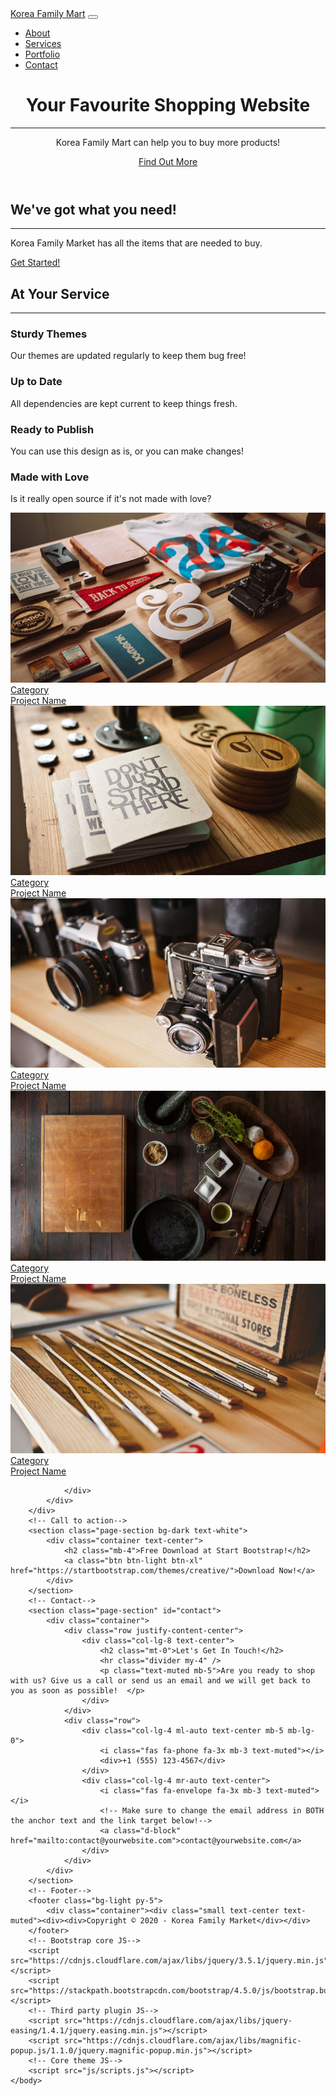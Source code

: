 
<html lang="en">
    <head>
        <meta charset="utf-8" />
        <meta name="viewport" content="width=device-width, initial-scale=1, shrink-to-fit=no" />
        <meta name="description" content="" />
        <meta name="author" content="" />
        <title>Korea Family Mart</title>
        <!-- Favicon-->
        <link rel="icon" type="image/x-icon" href="assets/img/favicon.ico" />
        <!-- Font Awesome icons (free version)-->
        <script src="https://use.fontawesome.com/releases/v5.13.0/js/all.js" crossorigin="anonymous"></script>
        <!-- Google fonts-->
        <link href="https://fonts.googleapis.com/css?family=Merriweather+Sans:400,700" rel="stylesheet" />
        <link href="https://fonts.googleapis.com/css?family=Merriweather:400,300,300italic,400italic,700,700italic" rel="stylesheet" type="text/css" />
        <!-- Third party plugin CSS-->
        <link href="https://cdnjs.cloudflare.com/ajax/libs/magnific-popup.js/1.1.0/magnific-popup.min.css" rel="stylesheet" />
        <!-- Core theme CSS (includes Bootstrap)-->
        <link href="css/styles.css" rel="stylesheet" />
    </head>
    <body id="page-top">
        <!-- Navigation-->
        <nav class="navbar navbar-expand-lg navbar-light fixed-top py-3" id="mainNav">
            <div class="container">
                <a class="navbar-brand js-scroll-trigger" href="#page-top">Korea Family Mart</a>
                <button class="navbar-toggler navbar-toggler-right" type="button" data-toggle="collapse" data-target="#navbarResponsive" aria-controls="navbarResponsive" aria-expanded="false" aria-label="Toggle navigation"><span class="navbar-toggler-icon"></span></button>
                <div class="collapse navbar-collapse" id="navbarResponsive">
                    <ul class="navbar-nav ml-auto my-2 my-lg-0">
                        <li class="nav-item"><a class="nav-link js-scroll-trigger" href="#about">About</a></li>
                        <li class="nav-item"><a class="nav-link js-scroll-trigger" href="#services">Services</a></li>
                        <li class="nav-item"><a class="nav-link js-scroll-trigger" href="#portfolio">Portfolio</a></li>
                        <li class="nav-item"><a class="nav-link js-scroll-trigger" href="#contact">Contact</a></li>
                    </ul>
                </div>
            </div>
        </nav>
        <!-- Masthead-->
        <header class="masthead">
            <div class="container h-100">
                <div class="row h-100 align-items-center justify-content-center text-center">
                    <div class="col-lg-10 align-self-end">
                        <h1 class="text-uppercase text-white font-weight-bold">Your Favourite Shopping Website</h1>
                        <hr class="divider my-4" />
                    </div>
                    <div class="col-lg-8 align-self-baseline">
                        <p class="text-white-75 font-weight-light mb-5"> Korea Family Mart can help you to buy more products!</p>
                        <a class="btn btn-primary btn-xl js-scroll-trigger" href="#about">Find Out More</a>
                    </div>
                </div>
            </div>
        </header>
        <!-- About-->
        <section class="page-section bg-primary" id="about">
            <div class="container">
                <div class="row justify-content-center">
                    <div class="col-lg-8 text-center">
                        <h2 class="text-white mt-0">We've got what you need!</h2>
                        <hr class="divider light my-4" />
                        <p class="text-white-50 mb-4">Korea Family Market has all the items that are needed to buy.</p>
                        <a class="btn btn-light btn-xl js-scroll-trigger" href="#services">Get Started!</a>
                    </div>
                </div>
            </div>
        </section>
        <!-- Services-->
        <section class="page-section" id="services">
            <div class="container">
                <h2 class="text-center mt-0">At Your Service</h2>
                <hr class="divider my-4" />
                <div class="row">
                    <div class="col-lg-3 col-md-6 text-center">
                        <div class="mt-5">
                            <i class="fas fa-4x fa-gem text-primary mb-4"></i>
                            <h3 class="h4 mb-2">Sturdy Themes</h3>
                            <p class="text-muted mb-0">Our themes are updated regularly to keep them bug free!</p>
                        </div>
                    </div>
                    <div class="col-lg-3 col-md-6 text-center">
                        <div class="mt-5">
                            <i class="fas fa-4x fa-laptop-code text-primary mb-4"></i>
                            <h3 class="h4 mb-2">Up to Date</h3>
                            <p class="text-muted mb-0">All dependencies are kept current to keep things fresh.</p>
                        </div>
                    </div>
                    <div class="col-lg-3 col-md-6 text-center">
                        <div class="mt-5">
                            <i class="fas fa-4x fa-globe text-primary mb-4"></i>
                            <h3 class="h4 mb-2">Ready to Publish</h3>
                            <p class="text-muted mb-0">You can use this design as is, or you can make changes!</p>
                        </div>
                    </div>
                    <div class="col-lg-3 col-md-6 text-center">
                        <div class="mt-5">
                            <i class="fas fa-4x fa-heart text-primary mb-4"></i>
                            <h3 class="h4 mb-2">Made with Love</h3>
                            <p class="text-muted mb-0">Is it really open source if it's not made with love?</p>
                        </div>
                    </div>
                </div>
            </div>
        </section>
        <!-- Portfolio-->
        <div id="portfolio">
            <div class="container-fluid p-0">
                <div class="row no-gutters">
                    <div class="col-lg-4 col-sm-6">
                        <a class="portfolio-box" href="assets/img/portfolio/fullsize/1.jpg">
                            <img class="img-fluid" src="assets/img/portfolio/thumbnails/1.jpg" alt="" />
                            <div class="portfolio-box-caption">
                                <div class="project-category text-white-50">Category</div>
                                <div class="project-name">Project Name</div>
                            </div>
                        </a>
                    </div>
                    <div class="col-lg-4 col-sm-6">
                        <a class="portfolio-box" href="assets/img/portfolio/fullsize/2.jpg">
                            <img class="img-fluid" src="assets/img/portfolio/thumbnails/2.jpg" alt="" />
                            <div class="portfolio-box-caption">
                                <div class="project-category text-white-50">Category</div>
                                <div class="project-name">Project Name</div>
                            </div>
                        </a>
                    </div>
                    <div class="col-lg-4 col-sm-6">
                        <a class="portfolio-box" href="assets/img/portfolio/fullsize/3.jpg">
                            <img class="img-fluid" src="assets/img/portfolio/thumbnails/3.jpg" alt="" />
                            <div class="portfolio-box-caption">
                                <div class="project-category text-white-50">Category</div>
                                <div class="project-name">Project Name</div>
                            </div>
                        </a>
                    </div>
                    <div class="col-lg-4 col-sm-6">
                        <a class="portfolio-box" href="assets/img/portfolio/fullsize/4.jpg">
                            <img class="img-fluid" src="assets/img/portfolio/thumbnails/4.jpg" alt="" />
                            <div class="portfolio-box-caption">
                                <div class="project-category text-white-50">Category</div>
                                <div class="project-name">Project Name</div>
                            </div>
                        </a>
                    </div>
                    <div class="col-lg-4 col-sm-6">
                        <a class="portfolio-box" href="assets/img/portfolio/fullsize/5.jpg">
                            <img class="img-fluid" src="assets/img/portfolio/thumbnails/5.jpg" alt="" />
                            <div class="portfolio-box-caption">
                                <div class="project-category text-white-50">Category</div>
                                <div class="project-name">Project Name</div>
                            </div>
                        </a>
                    </div>
                  
                </div>
            </div>
        </div>
        <!-- Call to action-->
        <section class="page-section bg-dark text-white">
            <div class="container text-center">
                <h2 class="mb-4">Free Download at Start Bootstrap!</h2>
                <a class="btn btn-light btn-xl" href="https://startbootstrap.com/themes/creative/">Download Now!</a>
            </div>
        </section>
        <!-- Contact-->
        <section class="page-section" id="contact">
            <div class="container">
                <div class="row justify-content-center">
                    <div class="col-lg-8 text-center">
                        <h2 class="mt-0">Let's Get In Touch!</h2>
                        <hr class="divider my-4" />
                        <p class="text-muted mb-5">Are you ready to shop with us? Give us a call or send us an email and we will get back to you as soon as possible!  </p>
                    </div>
                </div>
                <div class="row">
                    <div class="col-lg-4 ml-auto text-center mb-5 mb-lg-0">
                        <i class="fas fa-phone fa-3x mb-3 text-muted"></i>
                        <div>+1 (555) 123-4567</div>
                    </div>
                    <div class="col-lg-4 mr-auto text-center">
                        <i class="fas fa-envelope fa-3x mb-3 text-muted"></i>
                        <!-- Make sure to change the email address in BOTH the anchor text and the link target below!-->
                        <a class="d-block" href="mailto:contact@yourwebsite.com">contact@yourwebsite.com</a>
                    </div>
                </div>
            </div>
        </section>
        <!-- Footer-->
        <footer class="bg-light py-5">
            <div class="container"><div class="small text-center text-muted"><div><div>Copyright © 2020 - Korea Family Market</div></div>
        </footer>
        <!-- Bootstrap core JS-->
        <script src="https://cdnjs.cloudflare.com/ajax/libs/jquery/3.5.1/jquery.min.js"></script>
        <script src="https://stackpath.bootstrapcdn.com/bootstrap/4.5.0/js/bootstrap.bundle.min.js"></script>
        <!-- Third party plugin JS-->
        <script src="https://cdnjs.cloudflare.com/ajax/libs/jquery-easing/1.4.1/jquery.easing.min.js"></script>
        <script src="https://cdnjs.cloudflare.com/ajax/libs/magnific-popup.js/1.1.0/jquery.magnific-popup.min.js"></script>
        <!-- Core theme JS-->
        <script src="js/scripts.js"></script>
    </body>
</html>

